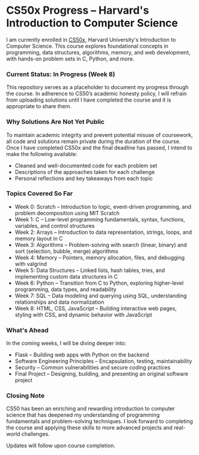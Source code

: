 # CS50x Progress – Harvard's Introduction to Computer Science

I am currently enrolled in [CS50x](https://cs50.harvard.edu/x/2025/), Harvard University's Introduction to Computer Science. This course explores foundational concepts in programming, data structures, algorithms, memory, and web development, with hands-on problem sets in C, Python, and more.

### Current Status: In Progress (Week 8)

This repository serves as a placeholder to document my progress through the course. In adherence to CS50’s academic honesty policy, I will refrain from uploading solutions until I have completed the course and it is appropriate to share them.

### Why Solutions Are Not Yet Public

To maintain academic integrity and prevent potential misuse of coursework, all code and solutions remain private during the duration of the course. Once I have completed CS50x and the final deadline has passed, I intend to make the following available:

- Cleaned and well-documented code for each problem set  
- Descriptions of the approaches taken for each challenge  
- Personal reflections and key takeaways from each topic  

### Topics Covered So Far

- Week 0: Scratch – Introduction to logic, event-driven programming, and problem decomposition using MIT Scratch
- Week 1: C – Low-level programming fundamentals, syntax, functions, variables, and control structures
- Week 2: Arrays – Introduction to data representation, strings, loops, and memory layout in C
- Week 3: Algorithms – Problem-solving with search (linear, binary) and sort (selection, bubble, merge) algorithms
- Week 4: Memory – Pointers, memory allocation, files, and debugging with valgrind
- Week 5: Data Structures – Linked lists, hash tables, tries, and implementing custom data structures in C
- Week 6: Python – Transition from C to Python, exploring higher-level programming, data types, and readability
- Week 7: SQL – Data modeling and querying using SQL, understanding relationships and data normalization
- Week 8: HTML, CSS, JavaScript – Building interactive web pages, styling with CSS, and dynamic behavior with JavaScript  

### What's Ahead

In the coming weeks, I will be diving deeper into:
- Flask – Building web apps with Python on the backend
- Software Engineering Principles – Encapsulation, testing, maintainability
- Security – Common vulnerabilities and secure coding practices
- Final Project – Designing, building, and presenting an original software project

### Closing Note

CS50 has been an enriching and rewarding introduction to computer science that has deepened my understanding of programming fundamentals and problem-solving techniques. I look forward to completing the course and applying these skills to more advanced projects and real-world challenges.

Updates will follow upon course completion.
